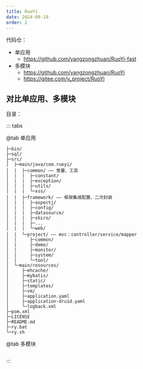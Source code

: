 ```yaml
---
title: RuoYi
date: 2024-09-19
order: 2
---
```


代码仓：

- 单应用
  - https://github.com/yangzongzhuan/RuoYi-fast
- 多模块
  - https://github.com/yangzongzhuan/RuoYi
  - https://gitee.com/y_project/RuoYi

## 对比单应用、多模块

目录：

::: tabs

@tab 单应用

```
├─bin/
├─sql/
├─src/
│  ├─main/java/com.ruoyi/
│  |  ├─common/ —— 常量、工具
│  |  |  ├─constant/
│  |  |  ├─exception/
│  |  |  ├─utils/
│  |  |  └─xss/
│  |  ├─framework/ —— 框架集成配置、二次封装
│  |  |  ├─aspectj/
│  |  |  ├─config/
│  |  |  ├─datasource/
│  |  |  ├─shiro/
│  |  |  ├─...
│  |  |  └─web/
│  |  └─project/ —— mvc：controller/service/mapper
│  |     ├─common/
│  |     ├─demo/
│  |     ├─monitor/
│  |     ├─system/
│  |     └─tool/
│  └─main/resources/
│     ├─ehcache/
│     ├─mybatis/
│     ├─static/
│     ├─templates/
│     ├─vm/
│     ├─application.yaml
│     ├─application-druid.yaml
│     └─logback.xml
├─pom.xml
├─LICENSE
├─README.md
├─ry.bat
└─ry.sh
```

@tab 多模块

```

```

:::
